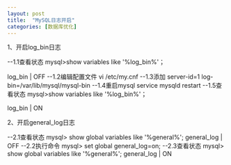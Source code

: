 ```yaml
---
layout: post
title:  "MySQL日志开启"
categories: [数据库优化]
---
```


1、开启log_bin日志

--1.1查看状态
mysql>show variables like '%log_bin%'；

log_bin                         | OFF
--1.2编辑配置文件
vi /etc/my.cnf
--1.3添加
server-id=1
log-bin=/var/lib/mysql/mysql-bin
--1.4重启mysql
service mysqld restart
--1.5查看状态
mysql>show variables like '%log_bin%'；

log_bin                         | ON


2、开启general_log日志

--2.1查看状态
mysql> show global variables like '%general%';
general_log      | OFF
--2.2执行命令
mysql> set global general_log=on;
--2.3查看状态
mysql> show global variables like '%general%';
general_log      | ON
